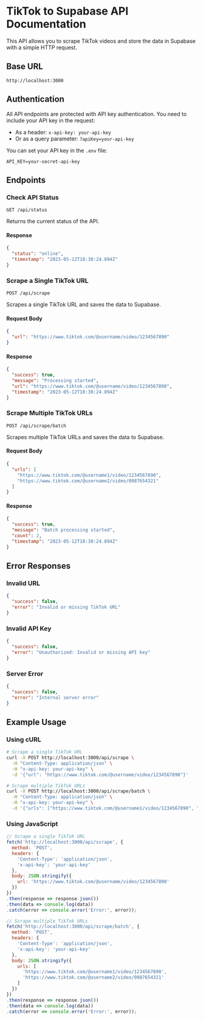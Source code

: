 # TikTok to Supabase API Documentation

This API allows you to scrape TikTok videos and store the data in Supabase with a simple HTTP request.

## Base URL

```
http://localhost:3000
```

## Authentication

All API endpoints are protected with API key authentication. You need to include your API key in the request:

- As a header: `x-api-key: your-api-key`
- Or as a query parameter: `?apiKey=your-api-key`

You can set your API key in the `.env` file:

```
API_KEY=your-secret-api-key
```

## Endpoints

### Check API Status

```
GET /api/status
```

Returns the current status of the API.

#### Response

```json
{
  "status": "online",
  "timestamp": "2023-05-12T18:30:24.894Z"
}
```

### Scrape a Single TikTok URL

```
POST /api/scrape
```

Scrapes a single TikTok URL and saves the data to Supabase.

#### Request Body

```json
{
  "url": "https://www.tiktok.com/@username/video/1234567890"
}
```

#### Response

```json
{
  "success": true,
  "message": "Processing started",
  "url": "https://www.tiktok.com/@username/video/1234567890",
  "timestamp": "2023-05-12T18:30:24.894Z"
}
```

### Scrape Multiple TikTok URLs

```
POST /api/scrape/batch
```

Scrapes multiple TikTok URLs and saves the data to Supabase.

#### Request Body

```json
{
  "urls": [
    "https://www.tiktok.com/@username1/video/1234567890",
    "https://www.tiktok.com/@username2/video/0987654321"
  ]
}
```

#### Response

```json
{
  "success": true,
  "message": "Batch processing started",
  "count": 2,
  "timestamp": "2023-05-12T18:30:24.894Z"
}
```

## Error Responses

### Invalid URL

```json
{
  "success": false,
  "error": "Invalid or missing TikTok URL"
}
```

### Invalid API Key

```json
{
  "success": false,
  "error": "Unauthorized: Invalid or missing API key"
}
```

### Server Error

```json
{
  "success": false,
  "error": "Internal server error"
}
```

## Example Usage

### Using cURL

```bash
# Scrape a single TikTok URL
curl -X POST http://localhost:3000/api/scrape \
  -H "Content-Type: application/json" \
  -H "x-api-key: your-api-key" \
  -d '{"url": "https://www.tiktok.com/@username/video/1234567890"}'

# Scrape multiple TikTok URLs
curl -X POST http://localhost:3000/api/scrape/batch \
  -H "Content-Type: application/json" \
  -H "x-api-key: your-api-key" \
  -d '{"urls": ["https://www.tiktok.com/@username1/video/1234567890", "https://www.tiktok.com/@username2/video/0987654321"]}'
```

### Using JavaScript

```javascript
// Scrape a single TikTok URL
fetch('http://localhost:3000/api/scrape', {
  method: 'POST',
  headers: {
    'Content-Type': 'application/json',
    'x-api-key': 'your-api-key'
  },
  body: JSON.stringify({
    url: 'https://www.tiktok.com/@username/video/1234567890'
  })
})
.then(response => response.json())
.then(data => console.log(data))
.catch(error => console.error('Error:', error));

// Scrape multiple TikTok URLs
fetch('http://localhost:3000/api/scrape/batch', {
  method: 'POST',
  headers: {
    'Content-Type': 'application/json',
    'x-api-key': 'your-api-key'
  },
  body: JSON.stringify({
    urls: [
      'https://www.tiktok.com/@username1/video/1234567890',
      'https://www.tiktok.com/@username2/video/0987654321'
    ]
  })
})
.then(response => response.json())
.then(data => console.log(data))
.catch(error => console.error('Error:', error));
``` 